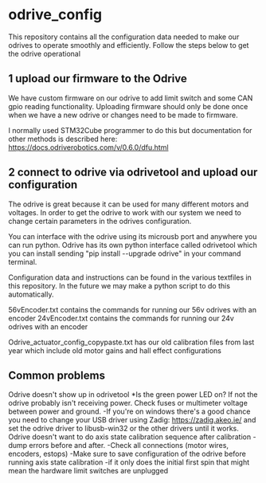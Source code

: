 # odrive_config

This repository contains all the configuration data needed to make our odrives to operate smoothly and efficiently.
Follow the steps below to get the odrive operational

## 1 upload our firmware to the Odrive
We have custom firmware on our odrive to add limit switch and some CAN gpio reading functionality. Uploading firmware should only be done once when we have a new odrive or changes need to be made to firmware.

I normally used STM32Cube programmer to do this but documentation for other methods is described here: https://docs.odriverobotics.com/v/0.6.0/dfu.html

## 2 connect to odrive via odrivetool and upload our configuration
The odrive is great because it can be used for many different motors and voltages. In order to get the odrive to work with our system we need to change certain parameters in the odrives configuration. 

You can interface with the odrive using its microusb port and anywhere you can run python. Odrive has its own python interface called odrivetool which you can install sending "pip install --upgrade odrive" in your command terminal.

Configuration data and instructions can be found in the various textfiles in this repository. In the future we may make a python script to do this automatically.

56vEncoder.txt contains the commands for running our 56v odrives with an encoder
24vEncoder.txt contains the commands for running our 24v odrives with an encoder

Odrive_actuator_config_copypaste.txt has our old calibration files from last year which include old motor gains and hall effect configurations

## Common problems
Odrive doesn't show up in odrivetool
*Is the green power LED on? If not the odrive probably isn't receiving power. Check fuses or multimeter voltage between power and ground.
    -If you're on windows there's a good chance you need to change your USB driver using Zadig: https://zadig.akeo.ie/ and set the odrive driver to libusb-win32 or the other drivers until it works.
Odrive doesn't want to do axis state calibration sequence after calibration
    -dump errors before and after.
    -Check all connections (motor wires, encoders, estops)
    -Make sure to save configuration of the odrive before running axis state calibration
    -if it only does the initial first spin that might mean the hardware limit switches are unplugged 
